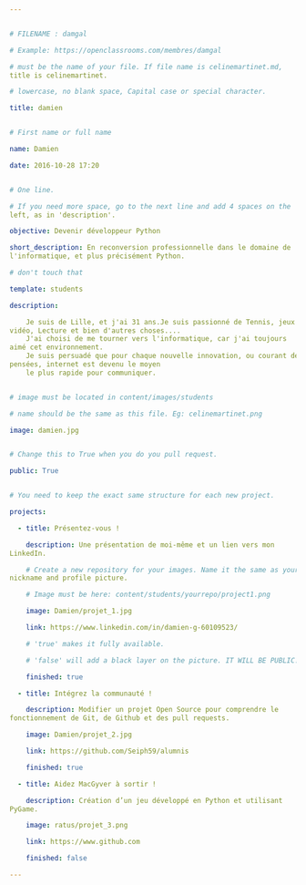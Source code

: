 ```yaml
---


# FILENAME : damgal

# Example: https://openclassrooms.com/membres/damgal

# must be the name of your file. If file name is celinemartinet.md, 
title is celinemartinet.

# lowercase, no blank space, Capital case or special character.

title: damien


# First name or full name

name: Damien

date: 2016-10-28 17:20


# One line.

# If you need more space, go to the next line and add 4 spaces on the 
left, as in 'description'.

objective: Devenir développeur Python

short_description: En reconversion professionnelle dans le domaine de 
l'informatique, et plus précisément Python. 

# don't touch that

template: students

description:

    Je suis de Lille, et j'ai 31 ans.Je suis passionné de Tennis, jeux 
vidéo, Lecture et bien d'autres choses.... 
    J'ai choisi de me tourner vers l'informatique, car j'ai toujours 
aimé cet environnement. 
    Je suis persuadé que pour chaque nouvelle innovation, ou courant de 
pensées, internet est devenu le moyen 
    le plus rapide pour communiquer.


# image must be located in content/images/students

# name should be the same as this file. Eg: celinemartinet.png

image: damien.jpg


# Change this to True when you do you pull request.

public: True


# You need to keep the exact same structure for each new project.

projects:

  - title: Présentez-vous !

    description: Une présentation de moi-même et un lien vers mon 
LinkedIn.

    # Create a new repository for your images. Name it the same as your 
nickname and profile picture.

    # Image must be here: content/students/yourrepo/project1.png

    image: Damien/projet_1.jpg

    link: https://www.linkedin.com/in/damien-g-60109523/

    # 'true' makes it fully available.

    # 'false' will add a black layer on the picture. IT WILL BE PUBLIC!

    finished: true

  - title: Intégrez la communauté !

    description: Modifier un projet Open Source pour comprendre le 
fonctionnement de Git, de Github et des pull requests. 

    image: Damien/projet_2.jpg

    link: https://github.com/Seiph59/alumnis

    finished: true

  - title: Aidez MacGyver à sortir !

    description: Création d’un jeu développé en Python et utilisant 
PyGame.

    image: ratus/projet_3.png

    link: https://www.github.com

    finished: false

---
```


